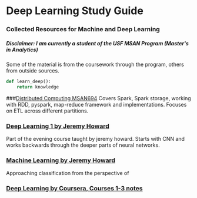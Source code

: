 # Deep Learning Study Guide
### Collected Resources for Machine and Deep Learning

##### Disclaimer: I am currently a student of the USF MSAN Program (Master's in Analytics) 
Some of the material is from the coursework through the program, others from outside sources.

```python
def learn_deep():
	return knowledge
```

###[Distributed Computing MSAN694](msan694_disco/)
Covers Spark, Spark storage, working with RDD, pyspark, map-reduce framework and implementations. Focuses on ETL across different partitions.

### [Deep Learning 1 by Jeremy Howard](deeplearning1/) 
Part of the evening course taught by jeremy howard. Starts with CNN and works backwards through the deeper parts of neural networks.

### [Machine Learning by Jeremy Howard](msan621_ml1/) 
Approaching classification from the perspective of 

### [Deep Learning by Coursera, Courses 1-3 notes](coursera/) 
